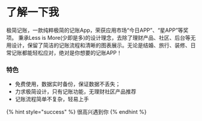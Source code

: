 # 了解一下我

极简记账，一款纯粹极简的记账App，荣获应用市场“今日APP”、“星APP”等奖项。 秉承Less is More(少即是多)的设计理念，去除了理财产品、社区、后台等无用设计，保留了简洁的记账流程和清晰的图表展示。无论是结婚、旅行、装修、日常记账都能轻松应对，绝对是你想要的记账APP！

### 特色

* 免费使用，数据实时备份，保证数据不丢失；
* 力求极简设计，只有记账功能，无理财社区产品推荐
* 记账流程简单不复杂，轻易上手

{% hint style="success" %}
很高兴遇到你
{% endhint %}
